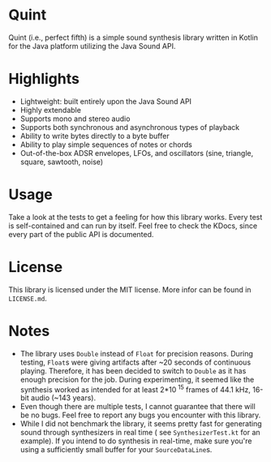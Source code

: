 # Quint

Quint (i.e., perfect fifth) is a simple sound synthesis library written in Kotlin for the Java platform utilizing the
Java Sound API.

# Highlights

- Lightweight: built entirely upon the Java Sound API
- Highly extendable
- Supports mono and stereo audio
- Supports both synchronous and asynchronous types of playback
- Ability to write bytes directly to a byte buffer
- Ability to play simple sequences of notes or chords
- Out-of-the-box ADSR envelopes, LFOs, and oscillators (sine, triangle, square, sawtooth, noise)

# Usage

Take a look at the tests to get a feeling for how this library works. Every test is self-contained and can run by
itself. Feel free to check the KDocs, since every part of the public API is documented.

# License

This library is licensed under the MIT license. More infor can be found in `LICENSE.md`.

# Notes

- The library uses `Double` instead of `Float` for precision reasons. During testing, `Float`s were giving artifacts
  after ~20 seconds of continuous playing. Therefore, it has been decided to switch to `Double` as it has enough
  precision for the job. During experimenting, it seemed like the synthesis worked as intended for at least 2*10<sup>
  15</sup> frames of 44.1 kHz, 16-bit audio (~143 years).
- Even though there are multiple tests, I cannot guarantee that there will be no bugs. Feel free to report any bugs you
  encounter with this library.
- While I did not benchmark the library, it seems pretty fast for generating sound through synthesizers in real time (
  see `SynthesizerTest.kt` for an example). If you intend to do synthesis in real-time, make sure you're using a
  sufficiently small buffer for your `SourceDataLine`s.
